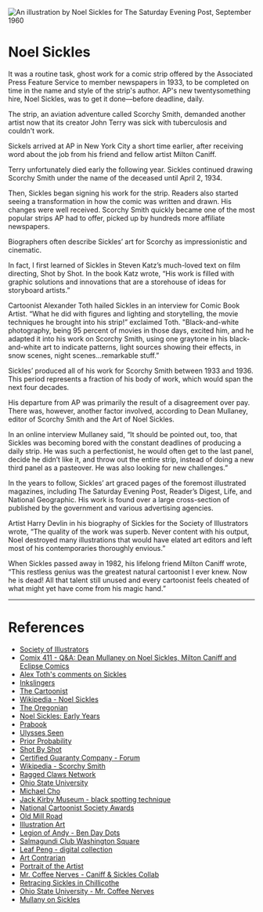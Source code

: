 ![An illustration by Noel Sickles for The Saturday Evening Post, September 1960](https://live.staticflickr.com/43/80277554_b091bab2a7_h.jpg)

# Noel Sickles

It was a routine task, ghost work for a comic strip offered by the Associated
Press Feature Service to member newspapers in 1933, to be completed on time in
the name and style of the strip's author. AP's new twentysomething hire, Noel
Sickles, was to get it done—before deadline, daily.

The strip, an aviation adventure called Scorchy Smith,
demanded another artist now that its creator John Terry was sick with
tuberculosis and couldn't work.

Sickels arrived at AP in New York City a short time earlier, after receiving
word about the job from his friend and fellow artist Milton Caniff.

Terry unfortunately died early the following year. Sickles continued drawing
Scorchy Smith under the name of the deceased until April 2, 1934. 

Then, Sickles began signing his work for the strip. Readers also started seeing
a transformation in how the comic was written and drawn. His changes were well
received. Scorchy Smith quickly became one of the most popular strips AP had to
offer, picked up by hundreds more affiliate newspapers.

Biographers often describe Sickles’ art for Scorchy as impressionistic and
cinematic.

In fact, I first learned of Sickles in Steven Katz’s much-loved text on film
directing, Shot by Shot. In the book Katz wrote, “His work is filled with
graphic solutions and innovations that are a storehouse of ideas for storyboard
artists.”

Cartoonist Alexander Toth hailed Sickles in an interview for Comic Book Artist.
“What he did with figures and lighting and storytelling, the movie techniques
he brought into his strip!” exclaimed Toth. "Black-and-white photography, being
95 percent of movies in those days, excited him, and he adapted it into his
work on Scorchy Smith, using one graytone in his black-and-white art to
indicate patterns, light sources showing their effects, in snow scenes, night
scenes...remarkable stuff.”

Sickles’ produced all of his work for Scorchy Smith between 1933 and 1936. This
period represents a fraction of his body of work, which would span the next
four decades. 

His departure from AP was primarily the result of a disagreement over pay.
There was, however, another factor involved, according to Dean Mullaney, editor
of Scorchy Smith and the Art of Noel Sickles. 

In an online interview Mullaney said, “It should be pointed out, too, that
Sickles was becoming bored with the constant deadlines of producing a daily
strip. He was such a perfectionist, he would often get to the last panel,
decide he didn’t like it, and throw out the entire strip, instead of doing a
new third panel as a pasteover. He was also looking for new challenges.”

In the years to follow, Sickles’ art graced pages of the foremost illustrated
magazines, including The Saturday Evening Post, Reader’s Digest, Life, and
National Geographic. His work is found over a large cross-section of published
by the government and various advertising agencies.

Artist Harry Devlin in his biography of Sickles for the Society of Illustrators
wrote, “The quality of the work was superb. Never content with his output, Noel
destroyed many illustrations that would have elated art editors and left most
of his contemporaries thoroughly envious.”

When Sickles passed away in 1982, his lifelong friend Milton Caniff wrote,
“This restless genius was the greatest natural cartoonist I ever knew. Now he
is dead! All that talent still unused and every cartoonist feels cheated of
what might yet have come from his magic hand.”

---

# References

- [Society of Illustrators](https://societyillustrators.org/award-winners/noel-sickles/)
- [Comix 411 - Q&A: Dean Mullaney on Noel Sickles, Milton Caniff and Eclipse Comics](http://www.gearlive.com/comics/article/q308-qa-dean-mullaney-on-noel-sickles-milton-caniff-and-eclipse-comics/)
- [Alex Toth's comments on Sickles](https://www.twomorrows.com/comicbookartist/articles/11toth.html)
- [Inkslingers](https://inkslingers.ink/2022/03/24/noel-sickles-buds-meaco-comics/)
- [The Cartoonist](http://www.thecartoonists.ca/Index_files/2013pages/TC%20-%20Noel%20Sickles.htm)
- [Wikipedia - Noel Sickles](https://en.wikipedia.org/wiki/Noel_Sickles)
- [The Oregonian](https://www.oregonlive.com/steveduin/2008/09/the_art_of_noel_sickles.html)
- [Noel Sickles: Early Years](https://todaysinspiration.blogspot.com/2008/08/noel-sickles-early-years.html)
- [Prabook](https://prabook.com/web/noel.sickles/2107054)
- [Ulysses Seen](https://web.sas.upenn.edu/ulyssesseen/2009/10/20/scorchy-smith-and-the-art-of-noel-sickles/)
- [Prior Probability](https://priorprobability.com/2019/03/02/the-old-man-and-noel-sickles/)
- [Shot By Shot](https://mwp.com/product/film-directing-shot-shot-25th-anniversary-edition-visualizing-concept-screen/)
- [Certified Guaranty Company - Forum](https://boards.cgccomics.com/topic/478282-supercool-atomic-age-comic-book-and-record-set-by-noel-sickles/)
- [Wikipedia - Scorchy Smith](https://en.wikipedia.org/wiki/Scorchy_Smith)
- [Ragged Claws Network](https://raggedclaws.com/category/noel-sickles/)
- [Ohio State University](http://ead.ohiolink.edu/xtf-ead/view?docId=ead/OhCoUCR0001.xml;toc.depth=1)
- [Michael Cho](https://chodrawings.blogspot.com/2007/03/my-favourite-cartoonists-part-2-noel.html)
- [Jack Kirby Museum - black spotting technique](https://kirbymuseum.org/blogs/effect/jackmagic/)
- [National Cartoonist Society Awards](https://www.nationalcartoonists.com/awards/division-awards/)
- [Old Mill Road](https://nyacknewsandviews.com/blog/2019/06/nyack-sketch-log-protecting-our-watering-hole-near-old-mill-road/)
- [Illustration Art](https://illustrationart.blogspot.com/2006/08/ahhhhhhh-noel-sickles.html)
- [Legion of Andy - Ben Day Dots](https://legionofandy.com/2016/08/26/ben-day-dots-part-8-1930s-to-1950s-the-golden-age-of-comics/)
- [Salmagundi Club Washington Square](https://salmagundi.org/noel-douglas-sickles-1910-1982-ra-1982-washington-square-new-york-ca-1936/)
- [Leaf Peng - digital collection](https://www.flickr.com/photos/leifpeng/albums/1715866/)
- [Art Contrarian](https://artcontrarian.blogspot.com/2020/05/noel-sickles-imagined-war-scenes.html)
- [Portrait of the Artist](https://wcgcomics.blogspot.com/2008/09/scorchy-smith-and-art-of-noel-sickles.html)
- [Mr. Coffee Nerves - Caniff & Sickles Collab](https://matttauber.blogspot.com/2010/08/mr-coffee-nerves.html)
- [Retracing Sickles in Chillicothe](https://matttauber.blogspot.com/2009/03/noel-sickles-chillicothe.html)
- [Ohio State University - Mr. Coffee Nerves](https://library.osu.edu/site/cartoons/2012/08/03/found-in-the-collection-mr-coffee-nerves/)
- [Mullany on Sickles](https://www.dailycartoonist.com/index.php/2009/01/13/mullaney-talks-about-noel-sickles-milton-caniff/)

